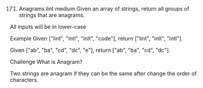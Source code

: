 171. Anagrams
lint medium
Given an array of strings, return all groups of strings that are anagrams.

All inputs will be in lower-case

Example
Given ["lint", "intl", "inlt", "code"], return ["lint", "inlt", "intl"].

Given ["ab", "ba", "cd", "dc", "e"], return ["ab", "ba", "cd", "dc"].

Challenge
What is Anagram?

Two strings are anagram if they can be the same after change the order of characters.
